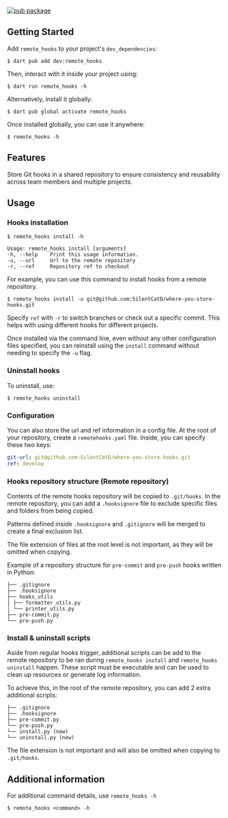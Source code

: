 <!--
This README describes the package. If you publish this package to pub.dev,
this README's contents appear on the landing page for your package.

For information about how to write a good package README, see the guide for
[writing package pages](https://dart.dev/guides/libraries/writing-package-pages).

For general information about developing packages, see the Dart guide for
[creating packages](https://dart.dev/guides/libraries/create-library-packages)
and the Flutter guide for
[developing packages and plugins](https://flutter.dev/developing-packages).
-->

[![pub package](https://img.shields.io/pub/v/remote_hooks?color=green&include_prereleases&style=plastic)](https://pub.dev/packages/remote_hooks)

## Getting Started

Add `remote_hooks` to your project's `dev_dependencies`:

```shell
$ dart pub add dev:remote_hooks
```

Then, interact with it inside your project using:

```shell
$ dart run remote_hooks -h
```

Alternatively, install it globally:

```shell
$ dart pub global activate remote_hooks
```

Once installed globally, you can use it anywhere:

```shell
$ remote_hooks -h
```

## Features

Store Git hooks in a shared repository to ensure consistency and reusability across team members
and multiple projects.

## Usage

### Hooks installation

```shell
$ remote_hooks install -h

Usage: remote_hooks install [arguments]
-h, --help    Print this usage information.
-u, --url     Url to the remote repository
-r, --ref     Repository ref to checkout
```

For example, you can use this command to install hooks from a remote repository.

```shell
$ remote_hooks install -u git@github.com:SilentCatD/where-you-store-hooks.git
```

Specify `ref` with `-r` to switch branches or check out a specific commit. This helps with using
different hooks for different projects.

Once installed via the command line, even without any other configuration files specified, you can
reinstall using the `install` command without needing to specify the `-u` flag.

### Uninstall hooks

To uninstall, use:

```shell
$ remote_hooks uninstall
```

### Configuration

You can also store the url and ref information in a config file.
At the root of your repository, create a `remotehooks.yaml` file. Inside, you can specify these
two keys:

```yaml
git-url: git@github.com:SilentCatD/where-you-store-hooks.git
ref: develop
```

### Hooks repository structure (Remote repository)

Contents of the remote hooks repository will be copied to `.git/hooks`. In the remote repository,
you can add a `.hooksignore` file to exclude specific files and folders from being copied.

Patterns defined inside `.hooksignore` and `.gitignore` will be merged to create a final exclusion
list.

The file extension of files at the root level is not important, as they will be omitted when
copying.

Example of a repository structure for `pre-commit` and `pre-push` hooks written in Python:

```shell
├── .gitignore
├── .hooksignore
├── hooks_utils
│ ├── formatter_utils.py
│ └── printer_utils.py
├── pre-commit.py
└── pre-push.py
```

### Install & uninstall scripts

Aside from regular hooks trigger, additional scripts can be add to the remote repository to be ran
during `remote_hooks install` and `remote_hooks uninstall` happen. These script must be executable
and can be used to clean up resources or generate log information.

To achieve this, in the root of the remote repository, you can add 2 extra additional scripts:

```shell
├── .gitignore
├── .hooksignore
├── pre-commit.py
└── pre-push.py
└── install.py (new)
└── uninstall.py (new)
```

The file extension is not important and will also be omitted when copying to `.git/hooks`.

## Additional information

For additional command details, use `remote_hooks -h`

```shell
$ remote_hooks <command> -h
```



